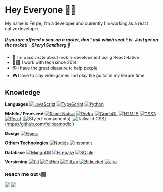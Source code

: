 
# Hey Everyone 🖖🏽

My name is Felipe, I'm a developer and currently I'm working as a react native developer. 

##### If you are offered a seat on a rocket, don't ask which seat it is. Just get on the rocket! - Sheryl Sandberg 🚀

 - 📱 I'm passionate about mobile development using React Native
 - 👨🏽‍💻 I work with tech since 2014
 - 🌎 I have the great pleasure to help people
 - 🎮 I love to play videogames and play the guitar in my leisure time



##  Knowledge

**Languages** 
[![JavaScript](https://img.shields.io/badge/-JavaScript-black?style=flat-square&logo=javascript&link=https://github.com/ildaneta/)](https://github.com/felipeamodio/) [![TypeScript](https://img.shields.io/badge/-TypeScript-000000?style=flat-square&logo=typescript&link=https://github.com/ildaneta/)](https://github.com/felipeamodio/) [![Python](https://img.shields.io/badge/-Python-afd0ea?style=flat-square&logo=Python&link=https://github.com/ildaneta/)](https://github.com/felipeamodio/)

**Mobile / Front-end** 
[![React Native](https://img.shields.io/badge/-ReactNative-black?style=flat-square&logo=react)](https://github.com/felipeamodio/) [![Redux](https://img.shields.io/badge/-Redux-764ABC?style=flat-square&logo=redux&link=https://github.com/ildaneta/)](https://github.com/felipeamodio/) [![GraphQL](https://img.shields.io/badge/-GraphQL-db67b4?style=flat-square&logo=graphql&link=https://github.com/ildaneta/)](https://github.com/felipeamodio/) [![HTML5](https://img.shields.io/badge/-HTML5-E34F26?style=flat-square&logo=html5&logoColor=white&link=https://github.com/ildaneta/)](https://github.com/felipeamodio/) [![CSS3](https://img.shields.io/badge/-CSS3-1572B6?style=flat-square&logo=css3&link=https://github.com/ildaneta/)](https://github.com/felipeamodio/) [![React](https://img.shields.io/badge/-React-black?style=flat-square&logo=react&link=https://github.com/ildaneta/)](https://github.com/felipeamodio/) [![Styled-components](https://img.shields.io/badge/-Styled%20Components-pink?style=flat-square&logo=styled-components)] [![Tailwind CSS](https://img.shields.io/badge/tailwindcss-0F172A?&logo=tailwindcss)] (https://github.com/felipeamodio/)

**Design**
[![Figma](https://img.shields.io/badge/-Figma-ffbaba?style=flat-square&logo=figma)](https://github.com/felipeamodio/)

**Others Technologies**
[![Nodejs](https://img.shields.io/badge/-Nodejs-black?style=flat-square&logo=Node.js&link=https://github.com/ildaneta/)](https://github.com/felipeamodio/) [![Insomnia](https://img.shields.io/badge/-Insomnia-5849BE?style=flat-square&logo=Insomnia&link=https://github.com/ildaneta/)](https://github.com/felipeamodio/)

**Database**
[![MongoDB](https://img.shields.io/badge/-MongoDB-black?style=flat-square&logo=mongodb&link=https://github.com/ildaneta/)](https://github.com/felipeamodio/) [![Firebase](https://img.shields.io/badge/Firebase-039BE5?style=for-the-badge&logo=Firebase&logoColor=white)](https://github.com/felipeamodio/) [![SQLite](https://img.shields.io/badge/-SQLite-003B57?style=flat-square&logo=sqlite&link=https://github.com/ildaneta/)](https://github.com/felipeamodio/)

**Versioning**
[![Git](https://img.shields.io/badge/-Git-black?style=flat-square&logo=git&link=https://github.com/ildaneta/)](https://github.com/felipeamodio/) [![GitHub](https://img.shields.io/badge/-GitHub-181717?style=flat-square&logo=github&link=https://github.com/ildaneta/)](https://github.com/felipeamodio/) [![GitLab](https://img.shields.io/badge/-GitLab-FCA121?style=flat-square&logo=gitlab&link=https://github.com/ildaneta/)](https://github.com/felipeamodio/)  [![Bitbucket](https://img.shields.io/badge/-Bitbucket-0052CC?style=flat-square&logo=bitbucket&link=https://github.com/ildaneta/)](https://github.com/felipeamodio/) [![Jira](https://img.shields.io/badge/-Jira-0052CC?style=flat-square&logo=Jira&link=https://github.com/ildaneta/)](https://github.com/felipeamodio/)

### Reach me out 👇🏽
<div> 
  <a href = "mailto:fealves.amodio@gmail.com"><img src="https://img.shields.io/badge/Gmail-D14836?style=for-the-badge&logo=gmail&logoColor=white" target="_blank"></a>
  <a href="https://www.linkedin.com/in/felipeamodio" target="_blank"><img src="https://img.shields.io/badge/-LinkedIn-%230077B5?style=for-the-badge&logo=linkedin&logoColor=white" target="_blank"></a> 
</div>

